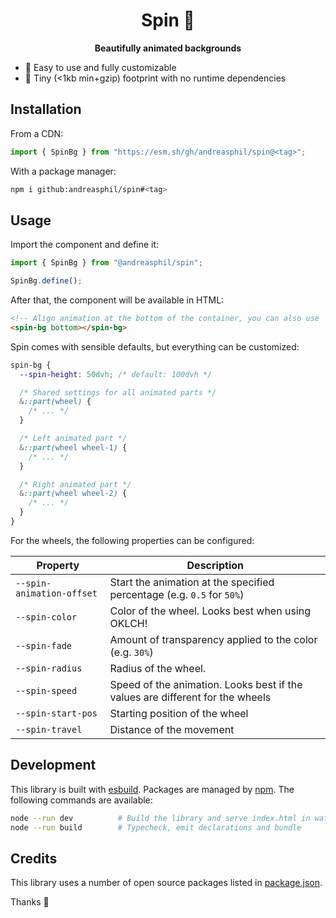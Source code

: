 <h1 align="center">
  Spin 🍭
</h1>

<p align="center">
  <strong>Beautifully animated backgrounds</strong>
</p>

- 🤩 Easy to use and fully customizable
- 🐛 Tiny (<1kb min+gzip) footprint with no runtime dependencies

## Installation

From a CDN:

```js
import { SpinBg } from "https://esm.sh/gh/andreasphil/spin@<tag>";
```

With a package manager:

```sh
npm i github:andreasphil/spin#<tag>
```

## Usage

Import the component and define it:

```js
import { SpinBg } from "@andreasphil/spin";

SpinBg.define();
```

After that, the component will be available in HTML:

```html
<!-- Align animation at the bottom of the container, you can also use `top` instead -->
<spin-bg bottom></spin-bg>
```

Spin comes with sensible defaults, but everything can be customized:

```css
spin-bg {
  --spin-height: 50dvh; /* default: 100dvh */

  /* Shared settings for all animated parts */
  &::part(wheel) {
    /* ... */
  }

  /* Left animated part */
  &::part(wheel wheel-1) {
    /* ... */
  }

  /* Right animated part */
  &::part(wheel wheel-2) {
    /* ... */
  }
}
```

For the wheels, the following properties can be configured:

| Property                  | Description                                                                   |
| ------------------------- | ----------------------------------------------------------------------------- |
| `--spin-animation-offset` | Start the animation at the specified percentage (e.g. `0.5` for `50%`)        |
| `--spin-color`            | Color of the wheel. Looks best when using OKLCH!                              |
| `--spin-fade`             | Amount of transparency applied to the color (e.g. `30%`)                      |
| `--spin-radius`           | Radius of the wheel.                                                          |
| `--spin-speed`            | Speed of the animation. Looks best if the values are different for the wheels |
| `--spin-start-pos`        | Starting position of the wheel                                                |
| `--spin-travel`           | Distance of the movement                                                      |

## Development

This library is built with [esbuild](https://esbuild.github.io). Packages are managed by [npm](https://npmjs.org). The following commands are available:

```sh
node --run dev          # Build the library and serve index.html in watch mode
node --run build        # Typecheck, emit declarations and bundle
```

## Credits

This library uses a number of open source packages listed in [package.json](package.json).

Thanks 🙏
